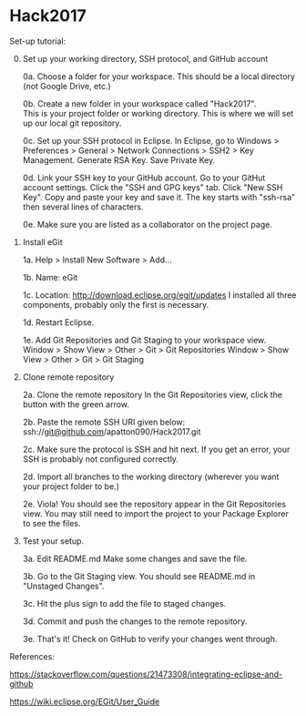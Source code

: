 # Hack2017


Set-up tutorial:


0. Set up your working directory, SSH protocol, and GitHub account

    0a. Choose a folder for your workspace.
        This should be a local directory (not Google Drive, etc.)
        
    0b. Create a new folder in your workspace called "Hack2017".  
        This is your project folder or working directory.
        This is where we will set up our local git repository.
        
    0c. Set up your SSH protocol in Eclipse.
        In Eclipse, go to Windows > Preferences > General > Network Connections
        > SSH2 > Key Management.  Generate RSA Key.  Save Private Key.

    0d. Link your SSH key to your GitHub account.
        Go to your GitHut account settings.
        Click the "SSH and GPG keys" tab.
        Click "New SSH Key".  Copy and paste your key and save it.
        The key starts with "ssh-rsa" then several lines of characters.
        
    0e. Make sure you are listed as a collaborator on the project page.     
    
        
1. Install eGit

    1a. Help > Install New Software > Add...
    
    1b. Name: eGit
    
    1c. Location: http://download.eclipse.org/egit/updates
        I installed all three components, probably only the first is necessary.
        
    1d. Restart Eclipse.
    
    1e. Add Git Repositories and Git Staging to your workspace view.
        Window > Show View > Other > Git > Git Repositories
        Window > Show View > Other > Git > Git Staging


2.  Clone remote repository
    
    2a. Clone the remote repository
        In the Git Repositories view, click the button with the green arrow.
        
    2b. Paste the remote SSH URI given below:
        ssh://git@github.com/apatton090/Hack2017.git
        
    2c. Make sure the protocol is SSH and hit next.
        If you get an error, your SSH is probably not configured correctly.
    
    2d. Import all branches to the working directory (wherever you want your project folder to be.)
    
    2e. Viola!  You should see the repository appear in the Git Repositories view.
        You may still need to import the project to your Package Explorer to see the files.
    
    
3.  Test your setup.

    3a. Edit README.md
        Make some changes and save the file.
                
    3b. Go to the Git Staging view.
        You should see README.md in "Unstaged Changes".
        
    3c. Hit the plus sign to add the file to staged changes.
    
    3d. Commit and push the changes to the remote repository.
    
    3e. That's it!  Check on GitHub to verify your changes went through.
    


References:

https://stackoverflow.com/questions/21473308/integrating-eclipse-and-github

https://wiki.eclipse.org/EGit/User_Guide
